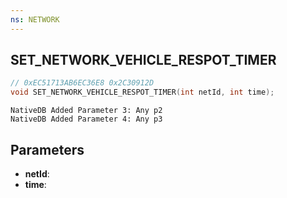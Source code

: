 ```yaml
---
ns: NETWORK
---
```

## SET_NETWORK_VEHICLE_RESPOT_TIMER

```c
// 0xEC51713AB6EC36E8 0x2C30912D
void SET_NETWORK_VEHICLE_RESPOT_TIMER(int netId, int time);
```

```
NativeDB Added Parameter 3: Any p2
NativeDB Added Parameter 4: Any p3
```

## Parameters
* **netId**: 
* **time**: 

